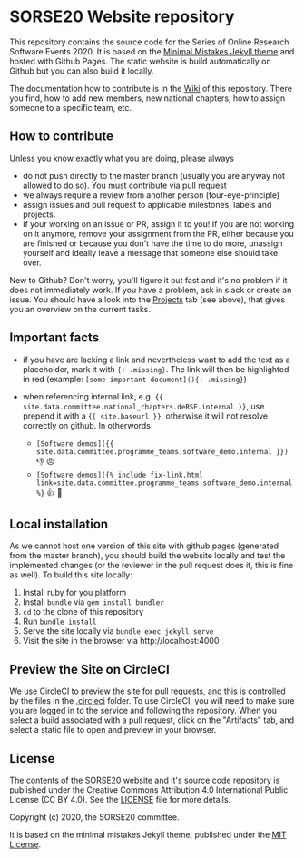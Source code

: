 # SORSE20 Website repository

This repository contains the source code for the Series of Online Research Software Events 2020. It is based on the [Minimal Mistakes Jekyll theme](https://github.com/mmistakes/minimal-mistakes) and hosted with Github Pages. The static website is build automatically on Github but you can also build it locally.

The documentation how to contribute is in the [Wiki](wiki) of this repository. There you find, how to add new members, new national chapters, how to assign someone to a specific team, etc.

## How to contribute
Unless you know exactly what you are doing, please always

- do not push directly to the master branch (usually you are anyway not allowed to do so). You must contribute via pull request
- we always require a review from another person (four-eye-principle)
- assign issues and pull request to applicable milestones, labels and projects.
- if your working on an issue or PR, assign it to you! If you are not working on it anymore, remove your assignment from the PR, either because you are finished or because you don't have the time to do more, unassign yourself and ideally leave a message that someone else should take over.

New to Github? Don't worry, you'll figure it out fast and it's no problem if it does not immediately work. If you have a problem, ask in slack or create an issue. You should have a look into the [Projects](https://github.com/DE-RSE/SORSE20/projects) tab (see above), that gives you an overview on the current tasks.

## Important facts

- if you have are lacking a link and nevertheless want to add the text as a placeholder, mark it with `{: .missing}`. The link will then be highlighted in red (example: `[some important document](){: .missing}`)
- when referencing internal link, e.g. `{{ site.data.committee.national_chapters.deRSE.internal }}`, use prepend it with a `{{ site.baseurl }}`, otherwise it will not resolve correctly on github. In otherwords

  - `[Software demos]({{ site.data.committee.programme_teams.software_demo.internal }})` :-1: :angry:
  - `[Software demos]({% include fix-link.html link=site.data.committee.programme_teams.software_demo.internal %}` :+1: :green_heart:


## Local installation
As we cannot host one version of this site with github pages (generated from the master branch), you should build the website locally and test the implemented changes (or the reviewer in the pull request does it, this is fine as well). To build this site locally:

1. Install ruby for you platform
2. Install `bundle` via `gem install bundler`
3. `cd` to the clone of this repository
4. Run `bundle install`
5. Serve the site locally via `bundle exec jekyll serve`
6. Visit the site in the browser via http://localhost:4000

## Preview the Site on CircleCI

We use CircleCI to preview the site for pull requests, and this is controlled by the files
in the [.circleci](.circleci) folder. To use CircleCI, you will need to
 make sure you are logged in to the service and following the repository. When you select a build
associated with a pull request, click on the "Artifacts" tab, and select a static file to open
and preview in your browser.


## License

The contents of the SORSE20 website and it's source code repository is published under the Creative Commons Attribution 4.0 International Public License (CC BY 4.0). See the [LICENSE](LICENSE) file for more details.

Copyright (c) 2020, the SORSE20 committee.

It is based on the minimal mistakes Jekyll theme, published under the [MIT License](https://github.com/mmistakes/minimal-mistakes#license).
